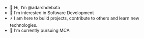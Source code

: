 - 👋 Hi, I’m @adarshdebata
- 👀 I’m interested in Software Development
- ⚡ I am here to build projects, contribute to others and learn new technologies.
- 🌱 I’m currently pursuing MCA

<!---
adarshdebata/adarshdebata is a ✨ special ✨ repository because its `README.md` (this file) appears on your GitHub profile.
You can click the Preview link to take a look at your changes.
--->
